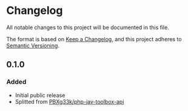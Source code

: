 # Changelog
All notable changes to this project will be documented in this file.

The format is based on [Keep a Changelog](https://keepachangelog.com/en/1.0.0/),
and this project adheres to [Semantic Versioning](https://semver.org/spec/v2.0.0.html).

## 0.1.0
### Added
- Initial public release
- Splitted from [PBXg33k/php-jav-toolbox-api](https://github.com/PBXg33k/php-jav-toolbox-api)
